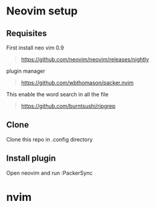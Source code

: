 # Neovim setup


## Requisites

First install neo vim 0.9

>https://github.com/neovim/neovim/releases/nightly

plugin manager
    
>https://github.com/wbthomason/packer.nvim

This enable the word search in all the file

>https://github.com/burntsushi/ripgrep


## Clone
Clone this repo in .config directory

## Install plugin

Open neovim and run :PackerSync

# nvim
